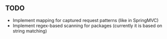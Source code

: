 TODO
----

* Implement mapping for captured request patterns (like in SpringMVC)
* Implement regex-based scanning for packages (currently it is based on string matching)
